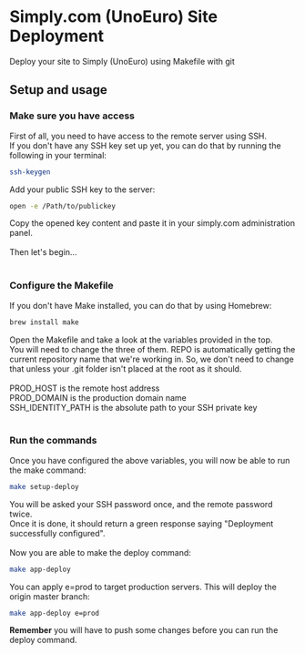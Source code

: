 # Simply.com (UnoEuro) Site Deployment
Deploy your site to Simply (UnoEuro) using Makefile with git

## Setup and usage
### Make sure you have access
First of all, you need to have access to the remote server using SSH.
<br>
If you don't have any SSH key set up yet, you can do that by running the following in your terminal:
```bash
ssh-keygen
```
Add your public SSH key to the server:
```bash
open -e /Path/to/publickey
```
Copy the opened key content and paste it in your simply.com administration panel.
<br><br>
Then let's begin...
<br><br>
### Configure the Makefile
If you don't have Make installed, you can do that by using Homebrew:
```bash
brew install make
```
Open the Makefile and take a look at the variables provided in the top.
<br>
You will need to change the three of them. REPO is automatically getting the current repository name that we're working in. So, we don't need to change that unless your .git folder isn't placed at the root as it should.
<br><br>
PROD_HOST is the remote host address<br>
PROD_DOMAIN is the production domain name<br>
SSH_IDENTITY_PATH is the absolute path to your SSH private key
<br><br>

### Run the commands
Once you have configured the above variables, you will now be able to run the make command:
```bash
make setup-deploy
```
You will be asked your SSH password once, and the remote password twice.
<br>
Once it is done, it should return a green response saying "Deployment successfully configured".
<br><br>
Now you are able to make the deploy command:
```bash
make app-deploy
```
You can apply e=prod to target production servers. This will deploy the origin master branch:
```bash
make app-deploy e=prod
```

<b>Remember</b> you will have to push some changes before you can run the deploy command.
